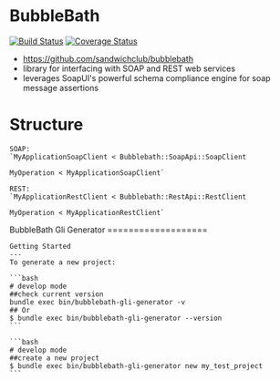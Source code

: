 BubbleBath
=====================
[![Build Status](https://secure.travis-ci.org/sandwichclub/bubblebath.png?branch=master)](http://travis-ci.org/sandwichclub/bubblebath)
[![Coverage Status](https://coveralls.io/repos/sandwichclub/bubblebath/badge.png)](https://coveralls.io/r/sandwichclub/bubblebath)


 * https://github.com/sandwichclub/bubblebath
 * library for interfacing with SOAP and REST web services
 * leverages SoapUI's powerful schema compliance engine for soap message assertions


Structure
=====================
    SOAP:
    `MyApplicationSoapClient < Bubblebath::SoapApi::SoapClient

    MyOperation < MyApplicationSoapClient`

    REST:
    `MyApplicationRestClient < Bubblebath::RestApi::RestClient

    MyOperation < MyApplicationRestClient`

BubbleBath Gli Generator
    ===================

    Getting Started
    ---
    To generate a new project:

    ```bash
    # develop mode
    ##check current version
    bundle exec bin/bubblebath-gli-generator -v
    ## Or
    $ bundle exec bin/bubblebath-gli-generator --version
    ```

    ```bash
    # develop mode
    ##create a new project
    $ bundle exec bin/bubblebath-gli-generator new my_test_project
    ```
